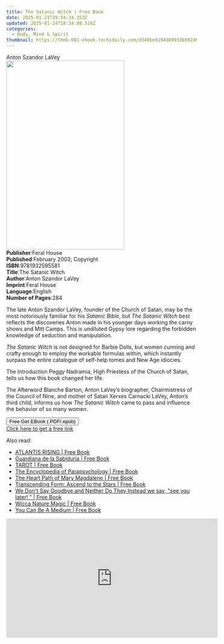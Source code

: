```yaml
---
title: The Satanic Witch | Free Book
date: 2025-01-21T19:54:34.253Z
updated: 2025-01-24T18:34:08.516Z
categories:
  - Body, Mind & Spirit
thumbnail: https://thmb-001-ebook.techidaily.com/d340be8194d89933b08246b50cc7e9a53657e68e456866fd4eab213f25108a53.jpg
---
```

<main id="book-container">
  <div class="flex flex-col">
    <div class="book-brief flex-1 py-6 px-4 sm:p-6 md:py-10 md:px-8">
      <!-- brief-->
      <div class="book-brief-main">Anton Szandor LaVey</div>
    </div>
    <div
      class="book-meta-info flex-1 grid gap-4 col-start-1 col-end-3 row-start-1 sm:mb-6 sm:grid-cols-4 lg:gap-6 lg:col-start-2 lg:row-end-6 lg:row-span-6 lg:mb-0"
    >
      <div
        class="book-meta-info-left place-content-center mt-4 p-4 text-sm leading-6 col-start-2 col-span-2 dark:text-slate-400"
      >
        <img
          class="w-full h-500 object-cover rounded-lg sm:h-255 sm:col-span-2 lg:col-span-full"
          src="https://img-001-ebook.techidaily.com/5b524afffd851c951dd321aa4b6db95fc647478891803c29339c8e264ae5a027.jpg"
          alt=""
          width="312"
          height="500"
        />
      </div>
      <div
        class="book-meta-info-right mt-2 col-start-1 row-start-2 col-span-3 self-center"
      >
        <!-- meta data  -->
        <div class="flex flex-col px-4 md:px-8">
          <div class="flex-1">
            <strong>Publisher</strong>:<span class="px-2">Feral House</span>
          </div>
          <div class="flex-1">
            <strong>Published</strong>:<span class="px-2"
              >February 2003; Copyright</span
            >
          </div>
          <div class="flex-1">
            <strong>ISBN</strong>:<span class="px-2">9781932595581</span>
          </div>
          <div class="flex-1">
            <strong>Title</strong>:<span class="px-2">The Satanic Witch</span>
          </div>
          <div class="flex-1">
            <strong>Author</strong>:<span class="px-2"
              >Anton Szandor LaVey</span
            >
          </div>
          <div class="flex-1">
            <strong>Imprint</strong>:<span class="px-2">Feral House</span>
          </div>
          <div class="flex-1">
            <strong>Language</strong>:<span class="px-2">English</span>
          </div>
          <div class="flex-1">
            <strong>Number of Pages</strong>:<span class="px-2">284</span>
          </div>
        </div>
      </div>
    </div>
    <div class="book-description flex-1 py-6 px-4 sm:p-6 md:py-10 md:px-8">
      <div class="book-description-main">
        <div accordion-content="" id="description">
          <p>
            The late Anton Szandor LaVey, founder of the Church of Satan, may be
            the most notoriously familiar for his <i>Satanic Bible</i>, but
            <i>The Satanic Witch</i> best reflects the discoveries Anton made in
            his younger days working the carny shows and Mitt Camps. This is
            undiluted Gypsy lore regarding the forbidden knowledge of seduction
            and manipulation.
          </p>
          <p>
            <i>The Satanic Witch</i> is not designed for Barbie Dolls, but women
            cunning and crafty enough to employ the workable formulas within,
            which instantly surpass the entire catalogue of self-help tomes and
            New Age idiocies.
          </p>
          <p>
            The Introduction Peggy Nadramia, High Priestess of the Church of
            Satan, tells us how this book changed her life.
          </p>
          <p>
            The Afterword Blanche Barton, Anton LaVey’s biographer,
            Chairmistress of the Council of Nine, and mother of Satan Xerxes
            Carnacki LaVey, Anton’s third child, informs us how
            <i>The Satanic Witch</i> came to pass and influence the behavior of
            so many women.
          </p>
        </div>
      </div>
    </div>
    <div class="book-excerpts flex-1 py-6 px-4 sm:p-6 md:py-10 md:px-8"></div>
    <div
      class="book-about-author flex-1 py-6 px-4 sm:p-6 md:py-10 md:px-8"
    ></div>
    <div class="book-free-get flex-1 py-6 px-4 sm:p-6 md:py-10 md:px-8">
      <button
        id="btn-free-get"
        class="bg-blue-500 hover:bg-blue-700 text-white font-bold py-2 px-4 rounded"
      >
        Free Get EBook (.PDF/.epub)
      </button>
      <div id="countdown-display" class="px-2 text-lg mt-2"></div>
      <a
        id="free-link"
        class="hidden bg-blue-500 hover:bg-blue-700 text-white font-bold py-2 px-4 rounded"
        href="https://www.ebooks.com/en-us/book/96362022/the-satanic-witch/anton-szandor-lavey/"
        target="_blank"
        >Click here to get a free link</a
      >
    </div>
    <script>
      let countdownTime = 0;
      let countdownInterval = null;
      document
        .getElementById('btn-free-get')
        .addEventListener('click', startCountdown);
      function startCountdown() {
        countdownTime = new Date().getTime() + 60000 * 3;
        countdownInterval = setInterval(updateCountdown, 1000);
        document.getElementById('btn-free-get').disabled = true;
        document
          .getElementById('btn-free-get')
          .classList.add('bg-gray-500', 'cursor-not-allowed');
      }
      function updateCountdown() {
        let currentTime = new Date().getTime();
        let timeLeft = countdownTime - currentTime;
        let secondsLeft = Math.floor(timeLeft / 1000);
        document.getElementById('countdown-display').innerHTML =
          `Remaining time: ${secondsLeft} seconds.`;
        if (secondsLeft <= 0) {
          clearInterval(countdownInterval);
          document.getElementById('btn-free-get').classList.add('hidden');
          document.getElementById('free-link').classList.remove('hidden');
          document.getElementById('countdown-display').innerHTML = '';
        }
      }
    </script>
  </div>
</main>

<ins class="adsbygoogle"
      style="display:block"
      data-ad-client="ca-pub-7571918770474297"
      data-ad-slot="8358498916"
      data-ad-format="auto"
      data-full-width-responsive="true"></ins>
    

<span class="atpl-alsoreadstyle">Also read:</span>
<div><ul>
<li><a href="https://novels-ebooks.techidaily.com/210656150-9789895377336-atlantis-rising/"><u>ATLANTIS RISING | Free Book</u></a></li>
<li><a href="https://novels-ebooks.techidaily.com/210656153-9798985826937-guardiana-de-la-sabiduria/"><u>Guardiana de la Sabiduría | Free Book</u></a></li>
<li><a href="https://novels-ebooks.techidaily.com/210657142-9783986539245-tarot/"><u>TAROT | Free Book</u></a></li>
<li><a href="https://novels-ebooks.techidaily.com/210656389-9781538155462-the-encyclopedia-of-parapsychology/"><u>The Encyclopedia of Parapsychology | Free Book</u></a></li>
<li><a href="https://novels-ebooks.techidaily.com/210657125-9780984002993-the-heart-path-of-mary-magdalene/"><u>The Heart Path of Mary Magdalene | Free Book</u></a></li>
<li><a href="https://novels-ebooks.techidaily.com/210656115-9780578399461-transcending-form-ascend-to-the-stars/"><u>Transcending Form: Ascend to the Stars | Free Book</u></a></li>
<li><a href="https://novels-ebooks.techidaily.com/210657279-9781922839022-we-dont-say-goodbye-and-neither-do-they-instead-we-say-see-you-later/"><u>We Don't Say Goodbye and Neither Do They Instead we say, "see you later! " | Free Book</u></a></li>
<li><a href="https://novels-ebooks.techidaily.com/210656029-9781454941071-wicca-nature-magic/"><u>Wicca Nature Magic | Free Book</u></a></li>
<li><a href="https://novels-ebooks.techidaily.com/210656172-9781952146176-you-can-be-a-medium/"><u>You Can Be A Medium | Free Book</u></a></li>
</ul></div>

<!-- affiliate ads begin -->
<iframe width="560" height="315" src="https://www.youtube.com/embed/zWYVKFk3yPQ?si=Yu7xsjIYgRiq8zHk" title="YouTube video player" frameborder="0" allow="accelerometer; autoplay; clipboard-write; encrypted-media; gyroscope; picture-in-picture; web-share" referrerpolicy="strict-origin-when-cross-origin" allowfullscreen></iframe>
<!-- affiliate ads end -->

